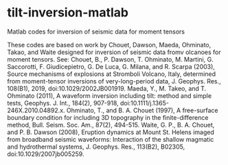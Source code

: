 # tilt-inversion-matlab
Matlab codes for inversion of seismic data for moment tensors

These codes are based on work by Chouet, Dawson, Maeda, Ohminato, Takao, and Waite designed for inversion of seismic data fromv olcanoes for moment tensors.
See:
Chouet, B., P. Dawson, T. Ohminato, M. Martini, G. Saccorotti, F. Giudicepietro, G. De Luca, G. Milana, and R. Scarpa (2003), Source mechanisms of explosions at Stromboli Volcano, Italy, determined from moment-tensor inversions of very-long-period data, J. Geophys. Res., 108(B1), 2019, doi:10.1029/2002JB001919.
Maeda, Y., M. Takeo, and T. Ohminato (2011), A waveform inversion including tilt: method and simple tests, Geophys. J. Int., 184(2), 907-918, doi:10.1111/j.1365-246X.2010.04892.x.
Ohminato, T., and B. A. Chouet (1997), A free-surface boundary condition for including 3D topography in the finite-difference method, Bull. Seism. Soc. Am., 87(2), 494-515.
Waite, G. P., B. A. Chouet, and P. B. Dawson (2008), Eruption dynamics at Mount St. Helens imaged from broadband seismic waveforms: Interaction of the shallow magmatic and hydrothermal systems, J. Geophys. Res., 113(B2), B02305, doi:10.1029/2007jb005259.
